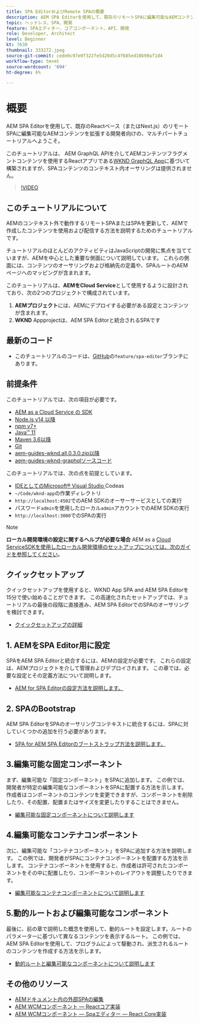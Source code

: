 ```yaml
---
title: SPA EditorおよびRemote SPAの概要
description: AEM SPA Editorを使用して、既存のリモートSPAに編集可能なAEMコンテンツを拡張する開発者向けの、複数のパートから成るチュートリアルへようこそ。
topic: ヘッドレス、SPA、開発
feature: SPAエディター、コアコンポーネント、API、開発
role: Developer, Architect
level: Beginner
kt: 7630
thumbnail: 333272.jpeg
source-git-commit: cede0c97e0f322fe5d20d5c4f685ed10b90af1d4
workflow-type: tm+mt
source-wordcount: '694'
ht-degree: 6%

---
```



# 概要

AEM SPA Editorを使用して、既存のReactベース（またはNext.js）のリモートSPAに編集可能なAEMコンテンツを拡張する開発者向けの、マルチパートチュートリアルへようこそ。

このチュートリアルは、 AEM GraphQL APIを介してAEMコンテンツフラグメントコンテンツを使用するReactアプリである[WKND GraphQL App](https://experienceleague.adobe.com/docs/experience-manager-learn/getting-started-with-aem-headless/graphql/overview.html?lang=ja)に基づいて構築されますが、SPAコンテンツのコンテキスト内オーサリングは提供されません。

>[!VIDEO](https://video.tv.adobe.com/v/333272/?quality=12&learn=on)

## このチュートリアルについて

AEMのコンテキスト外で動作するリモートSPAまたはSPAを更新して、AEMで作成したコンテンツを使用および配信する方法を説明するためのチュートリアルです。

チュートリアルのほとんどのアクティビティはJavaScriptの開発に焦点を当てていますが、AEMを中心とした重要な側面について説明しています。 これらの側面には、コンテンツのオーサリングおよび格納先の定義や、SPAルートのAEMページへのマッピングが含まれます。

このチュートリアルは、**AEMをCloud Service**&#x200B;として使用するように設計されており、次の2つのプロジェクトで構成されています。

1. __AEMプロジェクト__&#x200B;には、AEMにデプロイする必要がある設定とコンテンツが含まれます。
1. __WKND__ Appprojectは、AEM SPA Editorと統合されるSPAです

## 最新のコード

+ このチュートリアルのコードは、[GitHub](https://github.com/adobe/aem-guides-wknd-graphql)の`feature/spa-editor`ブランチにあります。

## 前提条件

このチュートリアルでは、次の項目が必要です。

+ [AEM as a Cloud Service の SDK](https://experienceleague.adobe.com/docs/experience-manager-learn/cloud-service/local-development-environment-set-up/aem-runtime.html?lang=ja)
+ [Node.js v14 以降](https://nodejs.org/ja/)
+ [npm v7+](https://www.npmjs.com/)
+ [Java™ 11](https://downloads.experiencecloud.adobe.com/content/software-distribution/en/general.html)
+ [Maven 3.6以降](https://maven.apache.org/)
+ [Git](https://git-scm.com/downloads)
+ [aem-guides-wknd.all.0.3.0.zip以降](https://github.com/adobe/aem-guides-wknd/releases)
+ [aem-guides-wknd-graphqlソースコード](https://github.com/adobe/aem-guides-wknd-graphql)

このチュートリアルでは、次の点を前提としています。

+ [IDEとしてのMicrosoft® Visual Studio ](https://visualstudio.microsoft.com/) Codeas
+ `~/Code/wknd-app`の作業ディレクトリ
+ `http://localhost:4502`でのAEM SDKのオーサーサービスとしての実行
+ パスワード`admin`を使用したローカル`admin`アカウントでのAEM SDKの実行
+ `http://localhost:3000`でのSPAの実行

>[!NOTE]
>
> **ローカル開発環境の設定に関するヘルプが必要な場合** AEM as a  [Cloud ServiceSDKを使用したローカル開発環境のセットアップについては、次のガイドを参照してください](https://experienceleague.adobe.com/docs/experience-manager-learn/cloud-service/local-development-environment-set-up/overview.html)。


## クイックセットアップ

クイックセットアップを使用すると、WKND App SPA and AEM SPA Editorを15分で使い始めることができます。 この高速化されたセットアップでは、チュートリアルの最後の段階に直接進み、AEM SPA EditorでのSPAのオーサリングを検討できます。

+ [クイックセットアップの詳細](./quick-setup.md)

## 1. AEMをSPA Editor用に設定

SPAをAEM SPA Editorと統合するには、AEMの設定が必要です。 これらの設定は、AEMプロジェクトを介して管理およびデプロイされます。 この章では、必要な設定とその定義方法について説明します。

+ [AEM for SPA Editorの設定方法を説明します。](./aem-configure.md)

## 2. SPAのBootstrap

AEM SPA EditorをSPAのオーサリングコンテキストに統合するには、SPAに対していくつかの追加を行う必要があります。

+ [SPA for AEM SPA Editorのブートストラップ方法を説明します。](./spa-bootstrap.md)

## 3.編集可能な固定コンポーネント

まず、編集可能な「固定コンポーネント」をSPAに追加します。 この例では、開発者が特定の編集可能なコンポーネントをSPAに配置する方法を示します。 作成者はコンポーネントのコンテンツを変更できますが、コンポーネントを削除したり、その配置、配置またはサイズを変更したりすることはできません。

+ [編集可能な固定コンポーネントについて説明します](./spa-fixed-component.md)

## 4.編集可能なコンテナコンポーネント

次に、編集可能な「コンテナコンポーネント」をSPAに追加する方法を説明します。 この例では、開発者がSPAにコンテナコンポーネントを配置する方法を示します。 コンテナコンポーネントを使用すると、作成者は許可されたコンポーネントをその中に配置したり、コンポーネントのレイアウトを調整したりできます。

+ [編集可能なコンテナコンポーネントについて説明します](./spa-container-component.md)

## 5.動的ルートおよび編集可能なコンポーネント

最後に、前の章で説明した概念を使用して、動的ルートを設定します。ルートのパラメーターに基づいて異なるコンテンツを表示するルート。 この例では、AEM SPA Editorを使用して、プログラムによって駆動され、派生されるルートのコンテンツを作成する方法を示します。

+ [動的ルートと編集可能なコンポーネントについて説明します](./spa-dynamic-routes.md)

## その他のリソース

+ [AEMドキュメント内の外部SPAの編集](https://experienceleague.adobe.com/docs/experience-manager-cloud-service/implementing/developing/hybrid/editing-external-spa.html)
+ [AEM WCMコンポーネント — Reactコア実装](https://www.npmjs.com/package/@adobe/aem-core-components-react-base)
+ [AEM WCMコンポーネント — Spaエディター — React Core実装](https://www.npmjs.com/package/@adobe/aem-core-components-react-spa)
